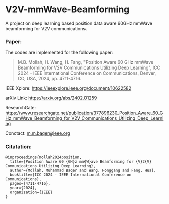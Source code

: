 # V2V-mmWave-Beamforming
A project on deep learning based position data aware 60GHz mmWave beamforming for V2V communications.

### Paper:
The codes are implemented for the following paper: <br> 

>  M.B. Mollah, H. Wang, H. Fang, "Position Aware 60 GHz mmWave Beamforming for V2V Communications Utilizing Deep Learning", ICC 2024 - IEEE International Conference on Communications, Denver, CO, USA, 2024, pp. 4711-4716. <br>

IEEE Xplore: https://ieeexplore.ieee.org/document/10622582 <br>

arXiv Link: https://arxiv.org/abs/2402.01259 <br>

ResearchGate: https://www.researchgate.net/publication/377896230_Position_Aware_60_GHz_mmWave_Beamforming_for_V2V_Communications_Utilizing_Deep_Learning <br>

Conctact: m.m.baqer@ieee.org

### Citatation:
```
@inproceedings{mollah2024position,
  title={Position Aware 60 {GH}z mm{W}ave Beamforming for {V}2{V} Communications Utilizing Deep Learning}, 
  author={Mollah, Muhammad Baqer and Wang, Honggang and Fang, Hua},
  booktitle={ICC 2024 - IEEE International Conference on Communications},
  pages={4711-4716},
  year={2024},
  organization={IEEE}
}
```
